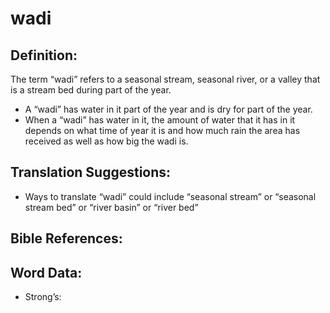 # wadi

## Definition:

The term “wadi” refers to a seasonal stream, seasonal river, or a valley that is a stream bed during part of the year.

* A “wadi” has water in it part of the year and is dry for part of the year. 
* When a “wadi” has water in it, the amount of water that it has in it depends on what time of year it is and how much rain the area has received as well as how big the wadi is.

## Translation Suggestions:

* Ways to translate “wadi” could include “seasonal stream” or “seasonal stream bed” or “river basin” or “river bed” 


## Bible References:


## Word Data:

* Strong’s: 